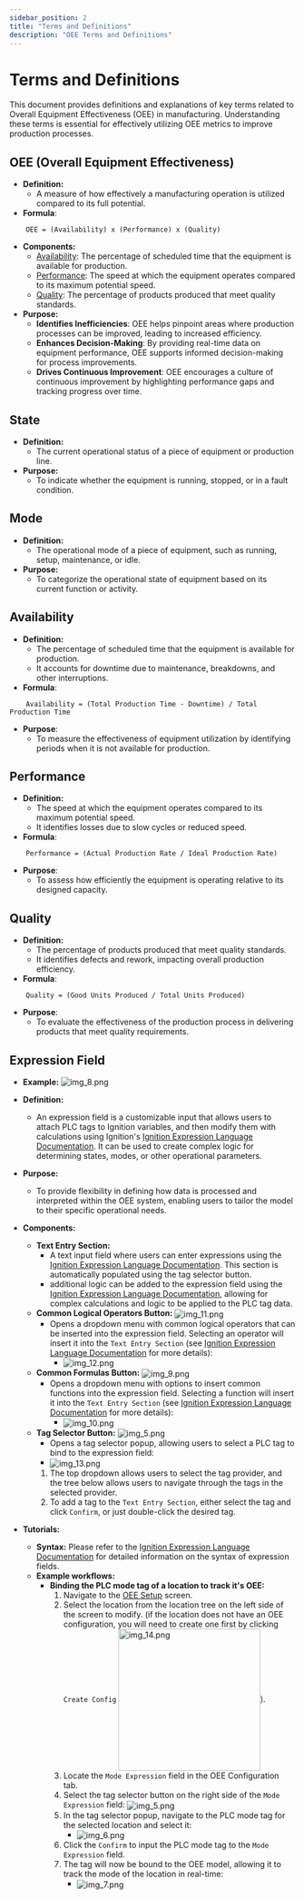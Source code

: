 ```yaml
---
sidebar_position: 2
title: "Terms and Definitions"
description: "OEE Terms and Definitions"
---
```


# Terms and Definitions
This document provides definitions and explanations of key terms related to Overall Equipment Effectiveness (OEE) in manufacturing. Understanding these terms is essential for effectively utilizing OEE metrics to improve production processes.

## OEE (Overall Equipment Effectiveness)
- **Definition:** 
  - A measure of how effectively a manufacturing operation is utilized compared to its full potential.
- **Formula**:
```
    OEE = (Availability) x (Performance) x (Quality)
```
- **Components:**
  - [Availability](#availability): The percentage of scheduled time that the equipment is available for production.
  - [Performance](#performance): The speed at which the equipment operates compared to its maximum potential speed.
  - [Quality](#quality): The percentage of products produced that meet quality standards.
- **Purpose:**
  - **Identifies Inefficiencies**: OEE helps pinpoint areas where production processes can be improved, leading to increased efficiency.
  - **Enhances Decision-Making**: By providing real-time data on equipment performance, OEE supports informed decision-making for process improvements.
  - **Drives Continuous Improvement**: OEE encourages a culture of continuous improvement by highlighting performance gaps and tracking progress over time.

## State
- **Definition:** 
  - The current operational status of a piece of equipment or production line.
- **Purpose:**
  - To indicate whether the equipment is running, stopped, or in a fault condition.

## Mode
- **Definition:** 
  - The operational mode of a piece of equipment, such as running, setup, maintenance, or idle.
- **Purpose:**
  - To categorize the operational state of equipment based on its current function or activity.

## Availability
- **Definition:** 
  - The percentage of scheduled time that the equipment is available for production.
  - It accounts for downtime due to maintenance, breakdowns, and other interruptions.
- **Formula**:
```
    Availability = (Total Production Time - Downtime) / Total Production Time
```
- **Purpose**:
  - To measure the effectiveness of equipment utilization by identifying periods when it is not available for production.

## Performance
- **Definition:** 
  - The speed at which the equipment operates compared to its maximum potential speed.
  - It identifies losses due to slow cycles or reduced speed.
- **Formula**:
```
    Performance = (Actual Production Rate / Ideal Production Rate)
```
- **Purpose**:
  - To assess how efficiently the equipment is operating relative to its designed capacity.

## Quality
- **Definition:** 
  - The percentage of products produced that meet quality standards.
  - It identifies defects and rework, impacting overall production efficiency.
- **Formula**:
```
    Quality = (Good Units Produced / Total Units Produced)
```
- **Purpose**:
  - To evaluate the effectiveness of the production process in delivering products that meet quality requirements.


## Expression Field

- **Example:**
![img_8.png](img_8.png)

- **Definition:**
  - An expression field is a customizable input that allows users to attach PLC tags to Ignition variables, and then modify them with calculations using Ignition's [Ignition Expression Language Documentation](https://www.docs.inductiveautomation.com/docs/8.1/platform/expression-language-and-syntax). It can be used to create complex logic for determining states, modes, or other operational parameters.

- **Purpose:**
  - To provide flexibility in defining how data is processed and interpreted within the OEE system, enabling users to tailor the model to their specific operational needs.

- **Components:**
  - **Text Entry Section:**
    - A text input field where users can enter expressions using the [Ignition Expression Language Documentation](https://www.docs.inductiveautomation.com/docs/8.1/platform/expression-language-and-syntax). This section is automatically populated using the tag selector button.
    - additional logic can be added to the expression field using the [Ignition Expression Language Documentation](https://www.docs.inductiveautomation.com/docs/8.1/platform/expression-language-and-syntax), allowing for complex calculations and logic to be applied to the PLC tag data.
  - **Common Logical Operators Button:** <img src="img_11.png" alt="img_11.png" style="vertical-align: middle;">
    - Opens a dropdown menu with common logical operators that can be inserted into the expression field. Selecting an operator will insert it into the `Text Entry Section` (see [Ignition Expression Language Documentation](https://www.docs.inductiveautomation.com/docs/8.1/platform/expression-language-and-syntax) for more details):
      - <img src="img_12.png" alt="img_12.png" style="vertical-align: middle;">
  - **Common Formulas Button:** <img src="img_9.png" alt="img_9.png" style="vertical-align: middle;">
    - Opens a dropdown menu with options to insert common functions into the expression field. Selecting a function will insert it into the `Text Entry Section` (see [Ignition Expression Language Documentation](https://www.docs.inductiveautomation.com/docs/8.1/platform/expression-language-and-syntax) for more details):
      - <img src="img_10.png" alt="img_10.png" style="vertical-align: middle;">
  - **Tag Selector Button:** <img src="img_5.png" alt="img_5.png" style="vertical-align: middle;">
    - Opens a tag selector popup, allowing users to select a PLC tag to bind to the expression field:
    - <img src="img_13.png" alt="img_13.png" style="vertical-align: middle;">
     1. The top dropdown allows users to select the tag provider, and the tree below allows users to navigate through the tags in the selected provider.
    2. To add a tag to the `Text Entry Section`, either select the tag and click `Confirm`, or just double-click the desired tag.




- **Tutorials:**
  - **Syntax:** Please refer to the [Ignition Expression Language Documentation](https://www.docs.inductiveautomation.com/docs/8.1/platform/expression-language-and-syntax) for detailed information on the syntax of expression fields.
  - **Example workflows:**
    - **Binding the PLC mode tag of a location to track it's OEE:**
      1. Navigate to the [OEE Setup](setup#) screen.
      2. Select the location from the location tree on the left side of the screen to modify. (if the location does not have an OEE configuration, you will need to create one first by clicking `Create Config` <img src="img_14.png" alt="img_14.png" style="vertical-align: middle; width: 250px; height: auto;">).
      3. Locate the `Mode Expression` field in the OEE Configuration tab.
      4. Select the tag selector button on the right side of the `Mode Expression` field: <img src="img_5.png" alt="img_5.png" style="vertical-align: middle;">
      5. In the tag selector popup, navigate to the PLC mode tag for the selected location and select it: 
         - <img src="img_6.png" alt="img_6.png" style="vertical-align: middle;">
      6. Click the `Confirm` to input the PLC mode tag to the `Mode Expression` field.
      7. The tag will now be bound to the OEE model, allowing it to track the mode of the location in real-time:
         - <img src="img_7.png" alt="img_7.png" style="vertical-align: middle;">
         